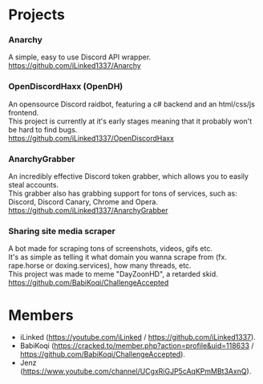 # Projects

### Anarchy
A simple, easy to use Discord API wrapper.<br>
https://github.com/iLinked1337/Anarchy<br>

### OpenDiscordHaxx (OpenDH)
An opensource Discord raidbot, featuring a c# backend and an html/css/js frontend.<br>
This project is currently at it's early stages meaning that it probably won't be hard to find bugs.<br>
https://github.com/iLinked1337/OpenDiscordHaxx<br>

### AnarchyGrabber
An incredibly effective Discord token grabber, which allows you to easily steal accounts.<br>
This grabber also has grabbing support for tons of services, such as: Discord, Discord Canary, Chrome and Opera.<br>
https://github.com/iLinked1337/AnarchyGrabber<br>

### Sharing site media scraper
A bot made for scraping tons of screenshots, videos, gifs etc.<br>
It's as simple as telling it what domain you wanna scrape from (fx. rape.horse or doxing.services), how many threads, etc.<br>
This project was made to meme "DayZoonHD", a retarded skid.<br>
https://github.com/BabiKoqi/ChallengeAccepted<br>


# Members
- iLinked (https://youtube.com/iLinked / https://github.com/iLinked1337).
- BabiKoqi (https://cracked.to/member.php?action=profile&uid=118633 / https://github.com/BabiKoqi/ChallengeAccepted).
- Jenz (https://www.youtube.com/channel/UCgxRiGJP5cAqKPmMBt3AxnQ).
